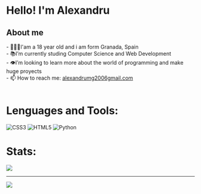<h1>Hello! I'm Alexandru</h1>

<h2>About me</h2>
- 🙍🏼‍♂️I'am a 18 year old and i am form Granada, Spain<br>
- 📚I’m currently studing Computer Science and Web Development<br>
- 👁I’m looking to learn more about the world of programming and make huge proyects<br>
- 📫 How to reach me: <a href="alexandrumg2006gmail.com">alexandrumg2006gmail.com</a><br>
<br>

# Lenguages and Tools:
![CSS3](https://img.shields.io/badge/css3-%231572B6.svg?style=for-the-badge&logo=css3&logoColor=white) 
![HTML5](https://img.shields.io/badge/html5-%23E34F26.svg?style=for-the-badge&logo=html5&logoColor=white) 
![Python](https://img.shields.io/badge/python-3670A0?style=for-the-badge&logo=python&logoColor=ffdd54)
# Stats:
![](https://github-readme-stats.vercel.app/api?username=Alexandru1801&theme=material-palenight&hide_border=false&include_all_commits=false&count_private=false)<br/>


---
[![](https://visitcount.itsvg.in/api?id=Alexandru1801&icon=10&color=8)](https://visitcount.itsvg.in)

